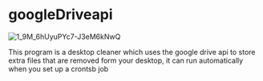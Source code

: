 # googleDriveapi


![1_9M_6hUyuPYc7-J3eM6kNwQ](https://github.com/AlessandroB1298/googleDriveapi/assets/98426727/8c82f9de-a6be-422c-ab70-f95dccfc15c1)


This program is a desktop cleaner which uses the google drive api to store extra files that are removed form your desktop, it can run automatically when you set up a crontsb job
